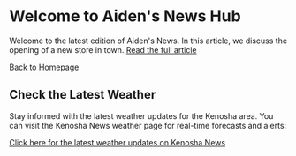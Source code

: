 <h1>Welcome to Aiden's News Hub</h1>

<p>Welcome to the latest edition of Aiden's News. In this article, we discuss the opening of a new store in town. <a href="Aiden_Ortiz.html">Read the full article</a></p>
<a href="index.html">Back to Homepage</a>
<h2>Check the Latest Weather</h2>
<p>Stay informed with the latest weather updates for the Kenosha area. You can visit the Kenosha News weather page for real-time forecasts and alerts:</p>
<p><a href="https://kenoshanews.com/weather/" target="_blank">Click here for the latest weather updates on Kenosha News</a></p>
